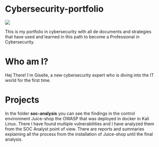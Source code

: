# Cybersecurity-portfolio
<a href="https://www.linkedin.com/in/giselle-melo-m"><img src="https://img.shields.io/badge/-LinkedIn-0072b1?&style=for-the-badge&logo=linkedin&logoColor=white" /></a>

This is my portfolio in cybersecurity with all de documents and strategies that have used and learned in this path to become a Professional in Cybersecurity.
##

# Who am I?
Hej There! I´m Giselle, a new cybersecurity expert who is diving into the IT world for the first time.

# Projects

In the folder **soc-analysis** you can see the findings in the control environment Juice-shop the OWASP that was deployed in docker in Kali Linux. 
There I have found multiple vulnerabilities and I have analyzed them from the SOC Analyst point of view.
There are reports and summaries explaining all the process from the installation of Juice-shop until the final analysis.
